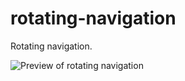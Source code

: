 # rotating-navigation

Rotating navigation.

![Preview of rotating navigation](img/rotate-navigation.gif)